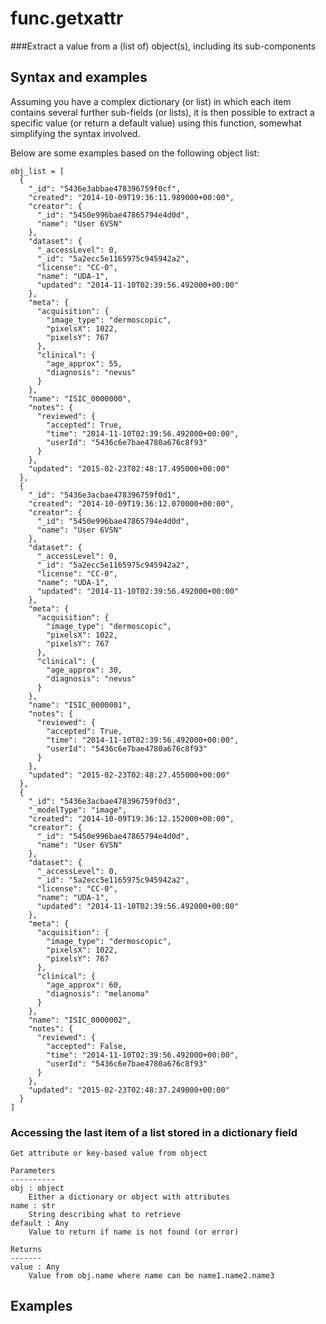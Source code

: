 # func.getxattr
###Extract a value from a (list of) object(s), including its sub-components

## Syntax and examples
Assuming you have a complex dictionary (or list) in which each item contains
several further sub-fields (or lists), it is then possible to extract
a specific value (or return a default value) using this function, somewhat
simplifying the syntax involved.

Below are some examples based on the following object list:

~~~~
obj_list = [
  {
    "_id": "5436e3abbae478396759f0cf",
    "created": "2014-10-09T19:36:11.989000+00:00",
    "creator": {
      "_id": "5450e996bae47865794e4d0d",
      "name": "User 6VSN"
    },
    "dataset": {
      "_accessLevel": 0,
      "_id": "5a2ecc5e1165975c945942a2",
      "license": "CC-0",
      "name": "UDA-1",
      "updated": "2014-11-10T02:39:56.492000+00:00"
    },
    "meta": {
      "acquisition": {
        "image_type": "dermoscopic",
        "pixelsX": 1022,
        "pixelsY": 767
      },
      "clinical": {
        "age_approx": 55,
        "diagnosis": "nevus"
      }
    },
    "name": "ISIC_0000000",
    "notes": {
      "reviewed": {
        "accepted": True,
        "time": "2014-11-10T02:39:56.492000+00:00",
        "userId": "5436c6e7bae4780a676c8f93"
      }
    },
    "updated": "2015-02-23T02:48:17.495000+00:00"
  },
  {
    "_id": "5436e3acbae478396759f0d1",
    "created": "2014-10-09T19:36:12.070000+00:00",
    "creator": {
      "_id": "5450e996bae47865794e4d0d",
      "name": "User 6VSN"
    },
    "dataset": {
      "_accessLevel": 0,
      "_id": "5a2ecc5e1165975c945942a2",
      "license": "CC-0",
      "name": "UDA-1",
      "updated": "2014-11-10T02:39:56.492000+00:00"
    },
    "meta": {
      "acquisition": {
        "image_type": "dermoscopic",
        "pixelsX": 1022,
        "pixelsY": 767
      },
      "clinical": {
        "age_approx": 30,
        "diagnosis": "nevus"
      }
    },
    "name": "ISIC_0000001",
    "notes": {
      "reviewed": {
        "accepted": True,
        "time": "2014-11-10T02:39:56.492000+00:00",
        "userId": "5436c6e7bae4780a676c8f93"
      }
    },
    "updated": "2015-02-23T02:48:27.455000+00:00"
  },
  {
    "_id": "5436e3acbae478396759f0d3",
    "_modelType": "image",
    "created": "2014-10-09T19:36:12.152000+00:00",
    "creator": {
      "_id": "5450e996bae47865794e4d0d",
      "name": "User 6VSN"
    },
    "dataset": {
      "_accessLevel": 0,
      "_id": "5a2ecc5e1165975c945942a2",
      "license": "CC-0",
      "name": "UDA-1",
      "updated": "2014-11-10T02:39:56.492000+00:00"
    },
    "meta": {
      "acquisition": {
        "image_type": "dermoscopic",
        "pixelsX": 1022,
        "pixelsY": 767
      },
      "clinical": {
        "age_approx": 60,
        "diagnosis": "melanoma"
      }
    },
    "name": "ISIC_0000002",
    "notes": {
      "reviewed": {
        "accepted": False,
        "time": "2014-11-10T02:39:56.492000+00:00",
        "userId": "5436c6e7bae4780a676c8f93"
      }
    },
    "updated": "2015-02-23T02:48:37.249000+00:00"
  }
]
~~~~



### Accessing the last item of a list stored in a dictionary field
~~~~
Get attribute or key-based value from object

Parameters
----------
obj : object
    Either a dictionary or object with attributes
name : str
    String describing what to retrieve
default : Any
    Value to return if name is not found (or error)

Returns
-------
value : Any
    Value from obj.name where name can be name1.name2.name3
~~~~

## Examples
